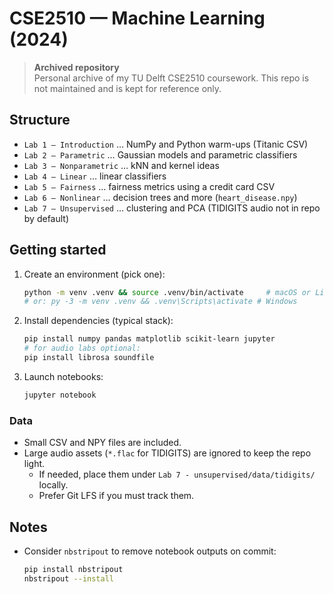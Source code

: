 # CSE2510 — Machine Learning (2024)

> **Archived repository**  
> Personal archive of my TU Delft CSE2510 coursework. This repo is not maintained and is kept for reference only.

## Structure
- `Lab 1 – Introduction` … NumPy and Python warm-ups (Titanic CSV)
- `Lab 2 – Parametric` … Gaussian models and parametric classifiers
- `Lab 3 – Nonparametric` … kNN and kernel ideas
- `Lab 4 – Linear` … linear classifiers
- `Lab 5 – Fairness` … fairness metrics using a credit card CSV
- `Lab 6 – Nonlinear` … decision trees and more (`heart_disease.npy`)
- `Lab 7 – Unsupervised` … clustering and PCA (TIDIGITS audio not in repo by default)

## Getting started
1. Create an environment (pick one):
   ```bash
   python -m venv .venv && source .venv/bin/activate     # macOS or Linux
   # or: py -3 -m venv .venv && .venv\Scripts\activate # Windows
   ```
2. Install dependencies (typical stack):
   ```bash
   pip install numpy pandas matplotlib scikit-learn jupyter
   # for audio labs optional:
   pip install librosa soundfile
   ```
3. Launch notebooks:
   ```bash
   jupyter notebook
   ```

### Data
- Small CSV and NPY files are included.
- Large audio assets (`*.flac` for TIDIGITS) are ignored to keep the repo light.
  - If needed, place them under `Lab 7 - unsupervised/data/tidigits/` locally.
  - Prefer Git LFS if you must track them.

## Notes
- Consider `nbstripout` to remove notebook outputs on commit:
  ```bash
  pip install nbstripout
  nbstripout --install
  ```
